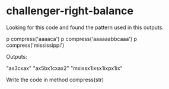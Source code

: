 # challenger-right-balance

Looking for this code and found the pattern used in this outputs.

p compress('aaaaca')
p compress('aaaaaabbcaaa')
p compress('mississippi')

Outputs:

"ax3cxax"
"ax5bx1cxax2"
"mxixsx1ixsx1ixpx1ix"

Write the code in method compress(str)
